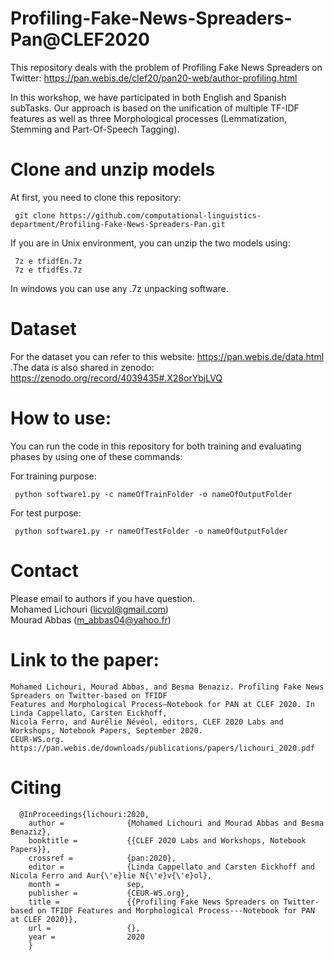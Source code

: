 # Profiling-Fake-News-Spreaders-Pan@CLEF2020
This repository deals with the problem of Profiling Fake News Spreaders on Twitter: https://pan.webis.de/clef20/pan20-web/author-profiling.html

In this workshop, we have participated in both English and Spanish subTasks. Our approach is based on the unification of multiple TF-IDF features as well as three Morphological processes (Lemmatization, Stemming and Part-Of-Speech Tagging). 

# Clone and unzip models
At first, you need to clone this repository:

     git clone https://github.com/computational-linguistics-department/Profiling-Fake-News-Spreaders-Pan.git

If you are in Unix environment, you can unzip the two models using:

     7z e tfidfEn.7z
     7z e tfidfEs.7z
In windows you can use any .7z unpacking software.

# Dataset
For the dataset you can refer to this website: https://pan.webis.de/data.html .The data is also shared in zenodo: https://zenodo.org/record/4039435#.X28orYbjLVQ
# How to use:
You can run the code in this repository for both training and evaluating phases by using one of these commands:

For training purpose: 

     python software1.py -c nameOfTrainFolder -o nameOfOutputFolder
     
For test purpose: 

     python software1.py -r nameOfTestFolder -o nameOfOutputFolder
	 
# Contact
Please email to authors if you have question.<br />
Mohamed Lichouri (licvol@gmail.com)<br />
Mourad Abbas (m_abbas04@yahoo.fr)<br />

# Link to the paper:

    Mohamed Lichouri, Mourad Abbas, and Besma Benaziz. Profiling Fake News Spreaders on Twitter-based on TFIDF 
    Features and Morphological Process—Notebook for PAN at CLEF 2020. In Linda Cappellato, Carsten Eickhoff, 
    Nicola Ferro, and Aurélie Névéol, editors, CLEF 2020 Labs and Workshops, Notebook Papers, September 2020. 
    CEUR-WS.org. https://pan.webis.de/downloads/publications/papers/lichouri_2020.pdf

# Citing

      @InProceedings{lichouri:2020,
        author =              {Mohamed Lichouri and Mourad Abbas and Besma Benaziz},
        booktitle =           {{CLEF 2020 Labs and Workshops, Notebook Papers}},
        crossref =            {pan:2020},
        editor =              {Linda Cappellato and Carsten Eickhoff and Nicola Ferro and Aur{\'e}lie N{\'e}v{\'e}ol},
        month =               sep,
        publisher =           {CEUR-WS.org},
        title =               {{Profiling Fake News Spreaders on Twitter-based on TFIDF Features and Morphological Process---Notebook for PAN at CLEF 2020}},
        url =                 {},
        year =                2020
        }
